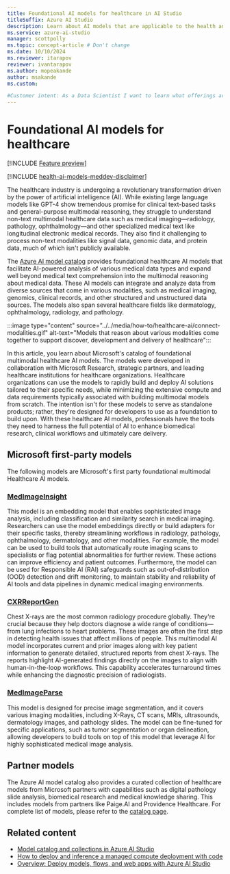 ```yaml
---
title: Foundational AI models for healthcare in AI Studio
titleSuffix: Azure AI Studio
description: Learn about AI models that are applicable to the health and life science industry.
ms.service: azure-ai-studio
manager: scottpolly
ms.topic: concept-article # Don't change
ms.date: 10/10/2024
ms.reviewer: itarapov
reviewer: ivantarapov
ms.author: mopeakande
author: msakande
ms.custom: 

#Customer intent: As a Data Scientist I want to learn what offerings are available within Health and Life Sciences AI Model offerings so that I can use them as the basis for my own AI solutions
---
```


# Foundational AI models for healthcare

[!INCLUDE [Feature preview](~/reusable-content/ce-skilling/azure/includes/ai-studio/includes/feature-preview.md)]

[!INCLUDE [health-ai-models-meddev-disclaimer](../../includes/health-ai-models-meddev-disclaimer.md)]

The healthcare industry is undergoing a revolutionary transformation driven by the power of artificial intelligence (AI). While existing large language models like GPT-4 show tremendous promise for clinical text-based tasks and general-purpose multimodal reasoning, they struggle to understand non-text multimodal healthcare data such as medical imaging—radiology, pathology, ophthalmology—and other specialized medical text like longitudinal electronic medical records. They also find it challenging to process non-text modalities like signal data, genomic data, and protein data, much of which isn't publicly available.

The [Azure AI model catalog](../model-catalog-overview.md) provides foundational healthcare AI models that facilitate AI-powered analysis of various medical data types and expand well beyond medical text comprehension into the multimodal reasoning about medical data. These AI models can integrate and analyze data from diverse sources that come in various modalities, such as medical imaging, genomics, clinical records, and other structured and unstructured data sources. The models also span several healthcare fields like dermatology, ophthalmology, radiology, and pathology. 

:::image type="content" source="../../media/how-to/healthcare-ai/connect-modalities.gif" alt-text="Models that reason about various modalities come together to support discover, development and delivery of healthcare":::

In this article, you learn about Microsoft's catalog of foundational multimodal healthcare AI models. The models were developed in collaboration with Microsoft Research, strategic partners, and leading healthcare institutions for healthcare organizations. Healthcare organizations can use the models to rapidly build and deploy AI solutions tailored to their specific needs, while minimizing the extensive compute and data requirements typically associated with building multimodal models from scratch. The intention isn't for these models to serve as standalone products; rather, they're designed for developers to use as a foundation to build upon. With these healthcare AI models, professionals have the tools they need to harness the full potential of AI to enhance biomedical research, clinical workflows and ultimately care delivery.

## Microsoft first-party models

The following models are Microsoft's first party foundational multimodal Healthcare AI models.

### [MedImageInsight](./deploy-medimageinsight.md)
This model is an embedding model that enables sophisticated image analysis, including classification and similarity search in medical imaging. Researchers can use the model embeddings directly or build adapters for their specific tasks, thereby streamlining workflows in radiology, pathology, ophthalmology, dermatology, and other modalities. For example, the model can be used to  build tools that automatically route imaging scans to specialists or flag potential abnormalities for further review. These actions can improve efficiency and patient outcomes. Furthermore, the model can be used for Responsible AI (RAI) safeguards such as out-of-distribution (OOD) detection and drift monitoring, to maintain stability and reliability of AI tools and data pipelines in dynamic medical imaging environments.  

### [CXRReportGen](./deploy-cxrreportgen.md)
Chest X-rays are the most common radiology procedure globally. They're crucial because they help doctors diagnose a wide range of conditions—from lung infections to heart problems. These images are often the first step in detecting health issues that affect millions of people. This multimodal AI model incorporates current and prior images along with key patient information to generate detailed, structured reports from chest X-rays. The reports highlight AI-generated findings directly on the images to align with human-in-the-loop workflows. This capability accelerates turnaround times while enhancing the diagnostic precision of radiologists. 

### [MedImageParse](./deploy-medimageparse.md)
This model is designed for precise image segmentation, and it covers various imaging modalities, including X-Rays, CT scans, MRIs, ultrasounds, dermatology images, and pathology slides. The model can be fine-tuned for specific applications, such as tumor segmentation or organ delineation, allowing developers to build tools on top of this model that leverage AI for highly sophisticated medical image analysis.

## Partner models

The Azure AI model catalog also provides a curated collection of healthcare models from Microsoft partners with capabilities such as digital pathology slide analysis, biomedical research and medical knowledge sharing. This includes models from partners like Paige.AI and Providence Healthcare. For complete list of models, please refer to the [catalog page](https://aka.ms/healthcaremodelstudio). 

## Related content

- [Model catalog and collections in Azure AI Studio](../model-catalog-overview.md)
- [How to deploy and inference a managed compute deployment with code](../deploy-models-managed.md)
- [Overview: Deploy models, flows, and web apps with Azure AI Studio](../../concepts/deployments-overview.md)